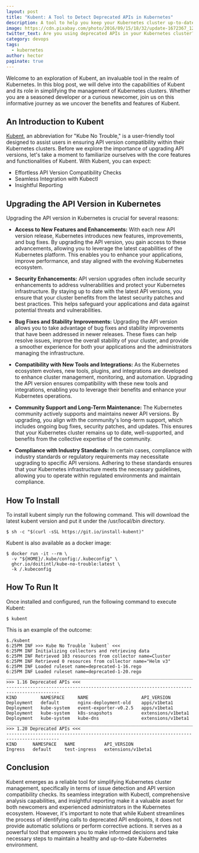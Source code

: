 ```yaml
---
layout: post
title: "Kubent: A Tool to Detect Deprecated APIs in Kubernetes"
description: A tool to help you keep your Kubernetes cluster up-to-date and avoid problems with deprecated APIs.
image: https://cdn.pixabay.com/photo/2016/09/15/18/32/update-1672367_1280.jpg
twitter_text: Are you using deprecated APIs in your Kubernetes cluster? Kubent can help you detect and fix these issues. Learn more about kubent at https://codewizardly.com/kubent-a-tool-to-detect-deprecated-apis-in-kubernetes
category: devops
tags:
  - kubernetes
author: hector
paginate: true
---
```



Welcome to an exploration of Kubent, an invaluable tool in the realm of Kubernetes. In this blog post, we will delve into the capabilities of Kubent and its role in simplifying the management of Kubernetes clusters. Whether you are a seasoned developer or a curious newcomer, join us on this informative journey as we uncover the benefits and features of Kubent.

## An Introduction to Kubent

[Kubent](https://github.com/doitintl/kube-no-trouble), an abbreviation for "Kube No Trouble,"  is a user-friendly tool designed to assist users in ensuring API version compatibility within their Kubernetes clusters. Before we explore the importance of upgrading API versions, let's take a moment to familiarize ourselves with the core features and functionalities of Kubent. With Kubent, you can expect:
- Effortless API Version Compatibility Checks
- Seamless Integration with Kubectl
- Insightful Reporting


## Upgrading the API Version in Kubernetes
Upgrading the API version in Kubernetes is crucial for several reasons:

- **Access to New Features and Enhancements:** With each new API version release, Kubernetes introduces new features, improvements, and bug fixes. By upgrading the API version, you gain access to these advancements, allowing you to leverage the latest capabilities of the Kubernetes platform. This enables you to enhance your applications, improve performance, and stay aligned with the evolving Kubernetes ecosystem.

- **Security Enhancements:** API version upgrades often include security enhancements to address vulnerabilities and protect your Kubernetes infrastructure. By staying up to date with the latest API versions, you ensure that your cluster benefits from the latest security patches and best practices. This helps safeguard your applications and data against potential threats and vulnerabilities.

- **Bug Fixes and Stability Improvements:** Upgrading the API version allows you to take advantage of bug fixes and stability improvements that have been addressed in newer releases. These fixes can help resolve issues, improve the overall stability of your cluster, and provide a smoother experience for both your applications and the administrators managing the infrastructure.
  
- **Compatibility with New Tools and Integrations:** As the Kubernetes ecosystem evolves, new tools, plugins, and integrations are developed to enhance cluster management, monitoring, and automation. Upgrading the API version ensures compatibility with these new tools and integrations, enabling you to leverage their benefits and enhance your Kubernetes operations.
  
- **Community Support and Long-Term Maintenance:** The Kubernetes community actively supports and maintains newer API versions. By upgrading, you align with the community's long-term support, which includes ongoing bug fixes, security patches, and updates. This ensures that your Kubernetes cluster remains up to date, well-supported, and benefits from the collective expertise of the community.
  
- **Compliance with Industry Standards:** In certain cases, compliance with industry standards or regulatory requirements may necessitate upgrading to specific API versions. Adhering to these standards ensures that your Kubernetes infrastructure meets the necessary guidelines, allowing you to operate within regulated environments and maintain compliance.

## How To Install

To install kubent simply run the following command. This will download the latest kubent version and put it under the /usr/local/bin directory.
``` shell
$ sh -c "$(curl -sSL https://git.io/install-kubent)"
```

Kubent is also available as a docker image:
``` shell
$ docker run -it --rm \
  -v "${HOME}/.kube/config:/.kubeconfig" \
  ghcr.io/doitintl/kube-no-trouble:latest \
  -k /.kubeconfig
```

## How To Run It

Once installed and configured, run the following command to execute Kubent:

``` shell
$ kubent
```

This is an example of the outcome:
```
$./kubent
6:25PM INF >>> Kube No Trouble `kubent` <<<
6:25PM INF Initializing collectors and retrieving data
6:25PM INF Retrieved 103 resources from collector name=Cluster
6:25PM INF Retrieved 0 resources from collector name="Helm v3"
6:25PM INF Loaded ruleset name=deprecated-1-16.rego
6:25PM INF Loaded ruleset name=deprecated-1-20.rego
__________________________________________________________________________________________
>>> 1.16 Deprecated APIs <<<
------------------------------------------------------------------------------------------
KIND         NAMESPACE     NAME                    API_VERSION
Deployment   default       nginx-deployment-old    apps/v1beta1
Deployment   kube-system   event-exporter-v0.2.5   apps/v1beta1
Deployment   kube-system   k8s-snapshots           extensions/v1beta1
Deployment   kube-system   kube-dns                extensions/v1beta1
__________________________________________________________________________________________
>>> 1.20 Deprecated APIs <<<
------------------------------------------------------------------------------------------
KIND      NAMESPACE   NAME           API_VERSION
Ingress   default     test-ingress   extensions/v1beta1
```


## Conclusion

Kubent emerges as a reliable tool for simplifying Kubernetes cluster management, specifically in terms of issue detection and API version compatibility checks. Its seamless integration with Kubectl, comprehensive analysis capabilities, and insightful reporting make it a valuable asset for both newcomers and experienced administrators in the Kubernetes ecosystem. However, it's important to note that while Kubent streamlines the process of identifying calls to deprecated API endpoints, it does not provide automatic solutions or perform corrective actions. It serves as a powerful tool that empowers you to make informed decisions and take necessary steps to maintain a healthy and up-to-date Kubernetes environment.